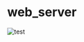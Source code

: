 # web_server
 ![test](https://github.com/wangzheslx/web_server/assets/135088128/6a7f2fa8-04e1-4943-9764-08b3793e9838)
